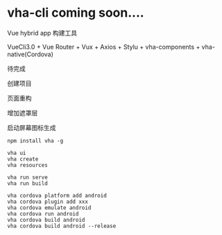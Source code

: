 # vha-cli coming soon....
Vue hybrid app 构建工具

VueCli3.0 + Vue Router + Vux + Axios + Stylu + vha-components + vha-native(Cordova)


待完成
  
  创建项目
  
  页面重构
  
  增加遮罩层
  
  启动屏幕图标生成
  


```shell
npm install vha -g
```

```
vha ui
vha create
vha resources

vha run serve
vha run build

vha cordova platform add android
vha cordova plugin add xxx
vha cordova emulate android
vha cordova run android
vha cordova build android
vha cordova build android --release
```


